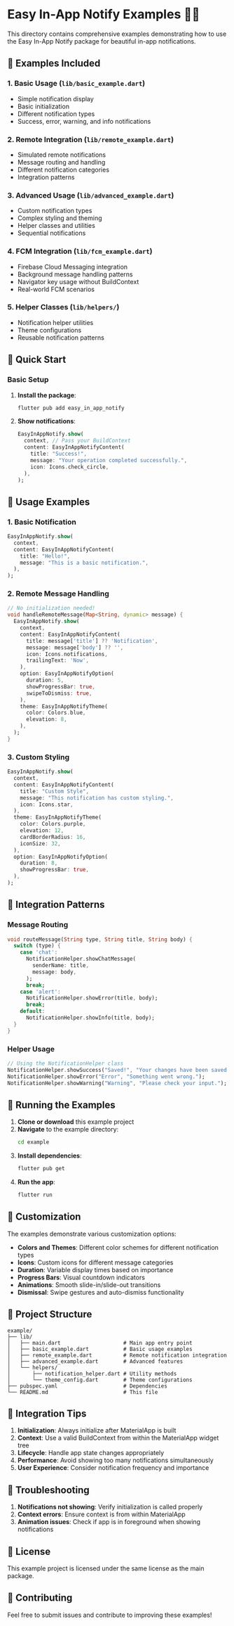 # Easy In-App Notify Examples 📱🔥

This directory contains comprehensive examples demonstrating how to use the Easy In-App Notify package for beautiful in-app notifications.

## 📁 Examples Included

### 1. **Basic Usage** (`lib/basic_example.dart`)

- Simple notification display
- Basic initialization
- Different notification types
- Success, error, warning, and info notifications

### 2. **Remote Integration** (`lib/remote_example.dart`)

- Simulated remote notifications
- Message routing and handling
- Different notification categories
- Integration patterns

### 3. **Advanced Usage** (`lib/advanced_example.dart`)

- Custom notification types
- Complex styling and theming
- Helper classes and utilities
- Sequential notifications

### 4. **FCM Integration** (`lib/fcm_example.dart`)

- Firebase Cloud Messaging integration
- Background message handling patterns
- Navigator key usage without BuildContext
- Real-world FCM scenarios

### 5. **Helper Classes** (`lib/helpers/`)

- Notification helper utilities
- Theme configurations
- Reusable notification patterns

## 🚀 Quick Start

### Basic Setup

1. **Install the package**:

   ```bash
   flutter pub add easy_in_app_notify
   ```

2. **Show notifications**:
   ```dart
   EasyInAppNotify.show(
     context, // Pass your BuildContext
     content: EasyInAppNotifyContent(
       title: "Success!",
       message: "Your operation completed successfully.",
       icon: Icons.check_circle,
     ),
   );
   ```

## 📖 Usage Examples

### 1. **Basic Notification**

```dart
EasyInAppNotify.show(
  context,
  content: EasyInAppNotifyContent(
    title: "Hello!",
    message: "This is a basic notification.",
  ),
);
```

### 2. **Remote Message Handling**

```dart
// No initialization needed!
void handleRemoteMessage(Map<String, dynamic> message) {
  EasyInAppNotify.show(
    context,
    content: EasyInAppNotifyContent(
      title: message['title'] ?? 'Notification',
      message: message['body'] ?? '',
      icon: Icons.notifications,
      trailingText: 'Now',
    ),
    option: EasyInAppNotifyOption(
      duration: 5,
      showProgressBar: true,
      swipeToDismiss: true,
    ),
    theme: EasyInAppNotifyTheme(
      color: Colors.blue,
      elevation: 8,
    ),
  );
}
```

### 3. **Custom Styling**

```dart
EasyInAppNotify.show(
  context,
  content: EasyInAppNotifyContent(
    title: "Custom Style",
    message: "This notification has custom styling.",
    icon: Icons.star,
  ),
  theme: EasyInAppNotifyTheme(
    color: Colors.purple,
    elevation: 12,
    cardBorderRadius: 16,
    iconSize: 32,
  ),
  option: EasyInAppNotifyOption(
    duration: 8,
    showProgressBar: true,
  ),
);
```

## 🎯 Integration Patterns

### Message Routing

```dart
void routeMessage(String type, String title, String body) {
  switch (type) {
    case 'chat':
      NotificationHelper.showChatMessage(
        senderName: title,
        message: body,
      );
      break;
    case 'alert':
      NotificationHelper.showError(title, body);
      break;
    default:
      NotificationHelper.showInfo(title, body);
  }
}
```

### Helper Usage

```dart
// Using the NotificationHelper class
NotificationHelper.showSuccess("Saved!", "Your changes have been saved.");
NotificationHelper.showError("Error", "Something went wrong.");
NotificationHelper.showWarning("Warning", "Please check your input.");
```

## 📱 Running the Examples

1. **Clone or download** this example project
2. **Navigate** to the example directory:
   ```bash
   cd example
   ```
3. **Install dependencies**:
   ```bash
   flutter pub get
   ```
4. **Run the app**:
   ```bash
   flutter run
   ```

## 🎨 Customization

The examples demonstrate various customization options:

- **Colors and Themes**: Different color schemes for different notification types
- **Icons**: Custom icons for different message categories
- **Duration**: Variable display times based on importance
- **Progress Bars**: Visual countdown indicators
- **Animations**: Smooth slide-in/slide-out transitions
- **Dismissal**: Swipe gestures and auto-dismiss functionality

## 📁 Project Structure

```
example/
├── lib/
│   ├── main.dart                    # Main app entry point
│   ├── basic_example.dart           # Basic usage examples
│   ├── remote_example.dart          # Remote notification integration
│   ├── advanced_example.dart        # Advanced features
│   └── helpers/
│       ├── notification_helper.dart # Utility methods
│       └── theme_config.dart        # Theme configurations
├── pubspec.yaml                     # Dependencies
└── README.md                        # This file
```

## 🔧 Integration Tips

1. **Initialization**: Always initialize after MaterialApp is built
2. **Context**: Use a valid BuildContext from within the MaterialApp widget tree
3. **Lifecycle**: Handle app state changes appropriately
4. **Performance**: Avoid showing too many notifications simultaneously
5. **User Experience**: Consider notification frequency and importance

## 🐛 Troubleshooting

1. **Notifications not showing**: Verify initialization is called properly
2. **Context errors**: Ensure context is from within MaterialApp
3. **Animation issues**: Check if app is in foreground when showing notifications

## 📄 License

This example project is licensed under the same license as the main package.

## 🤝 Contributing

Feel free to submit issues and contribute to improving these examples!
